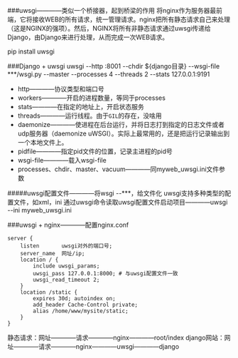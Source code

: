 ###uwsgi————类似一个桥接器，起到桥梁的作用
将nginx作为服务器最前端，它将接收WEB的所有请求，统一管理请求。nginx把所有静态请求自己来处理（这是NGINX的强项）。然后，NGINX将所有非静态请求通过uwsgi传递给Django，由Django来进行处理，从而完成一次WEB请求。

pip install uwsgi

###Django + uwsgi
uwsgi --http :8001 --chdir ${django目录} --wsgi-file ***/wsgi.py --master --processes 4 --threads 2 --stats 127.0.0.1:9191

- http————协议类型和端口号
- workers————开启的进程数量，等同于processes
- stats————在指定的地址上，开启状态服务
- threads————运行线程。由于`GIL`的存在，没啥用
- daemonize————使进程在后台运行，并将日志打到指定的日志文件或者udp服务器（daemonize uWSGI）。实际上最常用的，还是把运行记录输出到一个本地文件上。
- pidfile————指定pid文件的位置，记录主进程的pid号
- wsgi-file————载入wsgi-file
- processes、chdir、master、vacuum————同myweb_uwsgi.ini文件参数

#####uwsgi配置文件————将wsgi --***，给文件化
uwsgi支持多种类型的配置文件，如xml，ini
通过uwsgi命令读取uwsgi配置文件启动项目————uwsgi --ini myweb_uwsgi.ini

###uwsgi + nginx————配置nginx.conf
```
server {
    listen       uwsgi对外的端口号;
    server_name  网址/ip;
    location / {
        include uwsgi_params;
        uwsgi_pass 127.0.0.1:8000; # 与uwsgi配置文件一致
        uwsgi_read_timeout 2;
    }
    location /static {
        expires 30d; autoindex on;
        add_header Cache-Control private;
        alias /home/www/mysite/static;
    }
}
```

静态请求：网址————请求————nginx————root/index
django网站：网址————请求————nginx————uwsgi————django